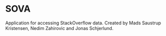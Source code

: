 # SOVA
Application for accessing StackOverflow data. Created by Mads Saustrup Kristensen, Nedim Zahirovic and Jonas Schjerlund.
